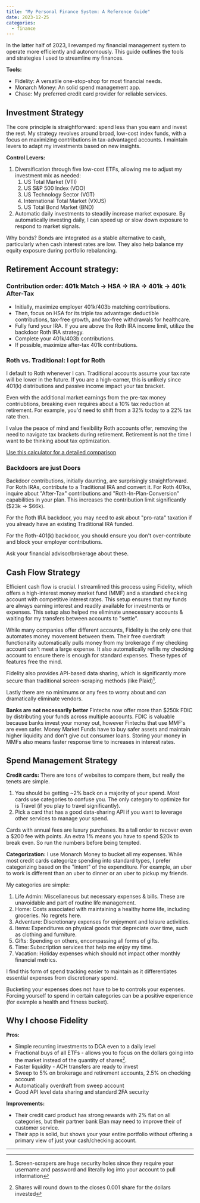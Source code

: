 ```yaml
---
title: "My Personal Finance System: A Reference Guide"
date: 2023-12-25
categories:
  - finance
---
```


In the latter half of 2023, I revamped my financial management system to operate more efficiently and autonomously. This guide outlines the tools and strategies I used to streamline my finances.

**Tools:**
* Fidelity: A versatile one-stop-shop for most financial needs.
* Monarch Money: An solid spend management app.
* Chase: My preferred credit card provider for reliable services.

## Investment Strategy

The core principle is straightforward: spend less than you earn and invest the rest. My strategy revolves around broad, low-cost index funds, with a focus on maximizing contributions in tax-advantaged accounts. I maintain levers to adapt my investments based on new insights.

**Control Levers:**
1. Diversification through five low-cost ETFs, allowing me to adjust my investment mix as needed:
    1. US Total Market (VTI)
    2. US S&P 500 Index (VOO)
    3. US Technology Sector (VGT)
    4. International Total Market (VXUS)
    5. US Total Bond Market (BND)
2. Automatic daily investments to steadily increase market exposure. By automatically investing daily, I can speed up or slow down exposure to respond to market signals.

Why bonds? Bonds are integrated as a stable alternative to cash, particularly when cash interest rates are low. They also help balance my equity exposure during portfolio rebalancing.

## Retirement Account strategy:

### Contribution order: 401k Match -> HSA -> IRA -> 401k -> 401k After-Tax

* Initially, maximize employer 401k/403b matching contributions.
* Then, focus on HSA for its triple tax advantage: deductible contributions, tax-free growth, and tax-free withdrawals for healthcare.
* Fully fund your IRA. If you are above the Roth IRA income limit, utilize the backdoor Roth IRA strategy.
* Complete your 401k/403b contributions.
* If possible, maximize after-tax 401k contributions.

### Roth vs. Traditional: I opt for Roth

I default to Roth whenever I can. Traditional accounts assume your tax rate will be lower in the future. If you are a high-earner, this is unlikely since 401(k) distributions and passive income impact your tax bracket.

Even with the additional market earnings from the pre-tax money contriubtions, breaking even requires about a 10% tax reduction at retirement. For example, you'd need to shift from a 32% today to a 22% tax rate then.

I value the peace of mind and flexibility Roth accounts offer, removing the need to navigate tax brackets during retirement. Retirement is not the time I want to be thinking about tax optimization.

[Use this calculator for a detailed comparison](https://www.capitalgroup.com/individual/planning/tools/traditional-vs-roth-401k-403b-analyzer.htm)

### Backdoors are just Doors

Backdoor contributions, initially daunting, are surprisingly straightforward. For Roth IRAs, contribute to a Traditional IRA and convert it. For Roth 401ks, inquire about "After-Tax" contributions and "Roth-In-Plan-Conversion" capabilities in your plan. This increases the contribution limit significantly ($23k -> $66k).

For the Roth IRA backdoor, you may need to ask about "pro-rata" taxation if you already have an existing Traditional IRA funded.

For the Roth-401(k) backdoor, you should ensure you don't over-contribute and block your employer contributions.

Ask your financial advisor/brokerage about these.

## Cash Flow Strategy

Efficient cash flow is crucial. I streamlined this process using Fidelity, which offers a high-interest money market fund (MMF) and a standard checking account with competitive interest rates. This setup ensures that my funds are always earning interest and readily available for investments or expenses. This setup also helped me eliminate unnecessary accounts & waiting for my transfers between accounts to "settle".

While many companies offer different accounts, Fidelity is the only one that automates money movement between them. Their free overdraft functionality  automatically pulls money from my brokerage if my checking account can't meet a large expense. It also automatically refills my checking account to ensure there is enough for standard expenses. These types of features free the mind.

Fidelity also provides API-based data sharing, which is significantly more secure than traditional screen-scraping methods (like Plaid)[^2].

[^2]: Screen-scrapers are huge security holes since they require your username and password and literally log into your account to pull information

Lastly there are no minimums or any fees to worry about and can dramatically eliminate vendors.

**Banks are not necessarily better** 
Fintechs now offer more than $250k FDIC by distributing your funds across multiple accounts. FDIC is valuable because banks invest your money out, however Fintechs that use MMF's are even safer. Money Market Funds have to buy safer assets and maintain higher liquidity and don't give out consumer loans. Storing your money in MMFs also means faster response time to increases in interest rates.


## Spend Management Strategy
**Credit cards:**
There are tons of websites to compare them, but really the tenets are simple. 
1. You should be getting ~2% back on a majority of your spend. Most cards use categories to confuse you. The only category to optimize for is Travel (if you play to travel significantly).
2. Pick a card that has a good data-sharing API if you want to leverage other services to manage your spend.

Cards with annual fees are luxury purchases. Its a tall order to recover even a \$200 fee with points. An extra 1% means you have to spend \$20k to break even. So run the numbers before being tempted. 

**Categorization:**
I use Monarch Money to bucket all my expenses. While most credit cards categorize spending into standard types, I prefer categorizing based on the "intent" of the expenditure. For example, an uber to work is different than an uber to dinner or an uber to pickup my friends. 

My categories are simple:
1. Life Admin: Miscellaneous but necessary expenses & bills. These are unavoidable and part of routine life management.
2. Home: Costs associated with maintaining a healthy home life, including groceries. No regrets here.
3. Adventure: Discretionary expenses for enjoyment and leisure activities.
4. Items: Expenditures on physical goods that depreciate over time, such as clothing and furniture.
5. Gifts: Spending on others, encompassing all forms of gifts.
6. Time: Subscription services that help me enjoy my time.
7. Vacation: Holiday expenses which should not impact other monthly financial metrics.

I find this form of spend tracking easier to maintain as it differentiates essential expenses from discretionary spend.

Bucketing your expenses does not have to be to controls your expenses. Forcing yourself to spend in certain categories can be a positive experience (for example a health and fitness bucket).

## Why I choose Fidelity

**Pros:**
* Simple recurring investments to DCA even to a daily level
* Fractional buys of all ETFs - allows you to focus on the dollars going into the market instead of the quantity of shares[^5].
* Faster liquidity - ACH transfers are ready to invest
* Sweep to 5% on brokerage and retirement accounts, 2.5% on checking account
* Automatically overdraft from sweep account
* Good API level data sharing and standard 2FA security

[^5]: Shares will round down to the closes 0.001 share for the dollars invested

**Improvements:**
* Their credit card product has strong rewards with 2% flat on all categories, but their partner bank Elan may need to improve their of customer service.
* Their app is solid, but shows your your entire portfolio without offering a primary view of just your cash/checking account.

---